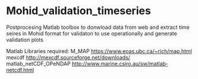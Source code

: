 # Mohid_validation_timeseries
Postprocesing Matlab toolbox to donwload data from web and extract time seires in Mohid format for validaton to use operationally and generate validation plots

Matlab Libraries required:
  M_MAP                  https://www.eoas.ubc.ca/~rich/map.html
  mexcdf                 http://mexcdf.sourceforge.net/downloads/
  matlab_netCDF_OPeNDAP  http://www.marine.csiro.au/sw/matlab-netcdf.html


